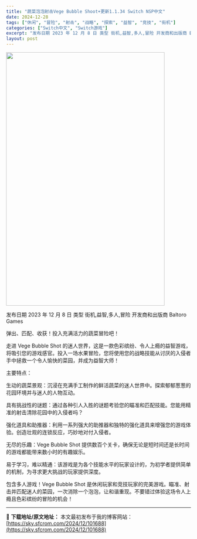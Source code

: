 ```yaml
---
title: "蔬菜泡泡射击Vege Bubble Shoot+更新1.1.34 Switch NSP中文"
date: 2024-12-28
tags: ["休闲", "冒险", "射击", "战略", "探索", "益智", "竞技", "街机"]
categories: ["Switch中文", "Switch游戏"]
excerpt: "发布日期 2023 年 12 月 8 日 类型 街机,益智,多人,冒险 开发商和出版商 Baltoro Games 弹出、匹配、收获！投入充满活力的蔬菜冒险吧！ 走进 Vege Bubble Shot 的迷人世界，这是一款色彩缤纷、令人上瘾的益智游戏，将吸引您的游戏感官。投入一场水果冒险，您将使用您&hellip;"
layout: post
---
```


<img class="aligncenter size-full wp-image-101689" src="https://sky.sfcrom.com/wp-content/uploads/2024/12/2024122814341451.webp" alt="" width="432" height="692" />

发布日期 2023 年 12 月 8 日
类型 街机,益智,多人,冒险
开发商和出版商 Baltoro Games

弹出、匹配、收获！投入充满活力的蔬菜冒险吧！

走进 Vege Bubble Shot 的迷人世界，这是一款色彩缤纷、令人上瘾的益智游戏，将吸引您的游戏感官。投入一场水果冒险，您将使用您的战略技能从讨厌的入侵者手中拯救一个令人愉快的菜园，并成为益智大师！

主要特点：

生动的蔬菜景观：沉浸在充满手工制作的鲜活蔬菜的迷人世界中。探索郁郁葱葱的花园环境并与迷人的人物互动。

具有挑战性的谜题：通过各种引人入胜的谜题考验您的瞄准和匹配技能。您能用精准的射击清除花园中的入侵者吗？

强化道具和助推器：利用一系列强大的助推器和独特的强化道具来增强您的游戏体验。创造壮观的连锁反应，巧妙地对付入侵者。

无尽的乐趣：Vege Bubble Shot 提供数百个关卡，确保无论是短时间还是长时间的游戏都能带来数小时的有趣娱乐。

易于学习，难以精通：该游戏是为各个技能水平的玩家设计的，为初学者提供简单的机制，为寻求更大挑战的玩家提供深度。

包含多人游戏！Vege Bubble Shot 是休闲玩家和竞技玩家的完美游戏。瞄准、射击并匹配迷人的菜园，一次消除一个泡泡，让和谐重现。不要错过体验这场令人上瘾且色彩缤纷的冒险的机会！

---
📖 **下载地址/原文地址：** 本文最初发布于我的博客网站：[https://sky.sfcrom.com/2024/12/101688](https://sky.sfcrom.com/2024/12/101688)
